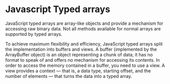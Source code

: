 # Javascript Typed arrays

JavaScript typed arrays are array-like objects and provide a mechanism for accessing raw binary data. Not all methods available for normal arrays are supported by typed arrays.

To achieve maximum flexibility and efficiency, JavaScript typed arrays split the implementation into buffers and views. A buffer (implemented by the ArrayBuffer object) is an object representing a chunk of data; it has no format to speak of and offers no mechanism for accessing its contents. In order to access the memory contained in a buffer, you need to use a view. A view provides a context — that is, a data type, starting offset, and the number of elements — that turns the data into a typed array.